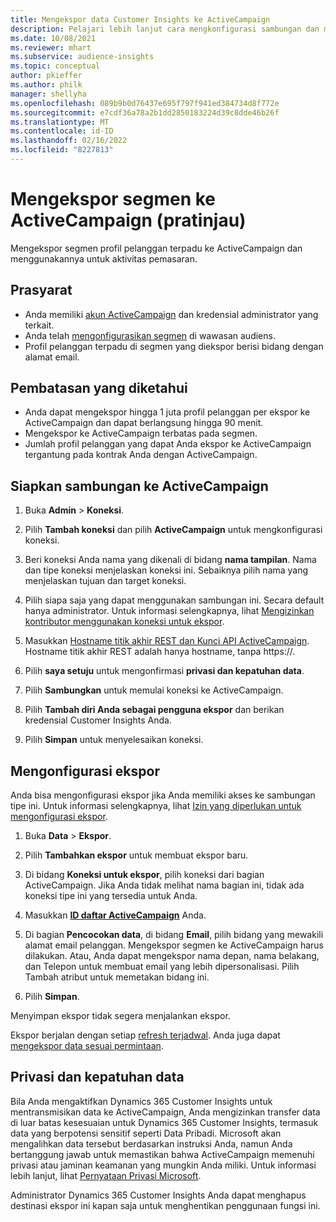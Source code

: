 ```yaml
---
title: Mengekspor data Customer Insights ke ActiveCampaign
description: Pelajari lebih lanjut cara mengkonfigurasi sambungan dan mengekspor ke ActiveCampaign.
ms.date: 10/08/2021
ms.reviewer: mhart
ms.subservice: audience-insights
ms.topic: conceptual
author: pkieffer
ms.author: philk
manager: shellyha
ms.openlocfilehash: 089b9b0d76437e695f797f941ed384734d8f772e
ms.sourcegitcommit: e7cdf36a78a2b1dd2850183224d39c8dde46b26f
ms.translationtype: MT
ms.contentlocale: id-ID
ms.lasthandoff: 02/16/2022
ms.locfileid: "8227813"
---
```

# <a name="export-segments-to-activecampaign-preview"></a>Mengekspor segmen ke ActiveCampaign (pratinjau)

Mengekspor segmen profil pelanggan terpadu ke ActiveCampaign dan menggunakannya untuk aktivitas pemasaran.

## <a name="prerequisites"></a>Prasyarat

-   Anda memiliki [akun ActiveCampaign](https://www.activecampaign.com/) dan kredensial administrator yang terkait.
-   Anda telah [mengonfigurasikan segmen](segments.md) di wawasan audiens.
-   Profil pelanggan terpadu di segmen yang diekspor berisi bidang dengan alamat email.

## <a name="known-limitations"></a>Pembatasan yang diketahui

- Anda dapat mengekspor hingga 1 juta profil pelanggan per ekspor ke ActiveCampaign dan dapat berlangsung hingga 90 menit.
- Mengekspor ke ActiveCampaign terbatas pada segmen.
- Jumlah profil pelanggan yang dapat Anda ekspor ke ActiveCampaign tergantung pada kontrak Anda dengan ActiveCampaign.

## <a name="set-up-connection-to-activecampaign"></a>Siapkan sambungan ke ActiveCampaign

1. Buka **Admin** > **Koneksi**.

1. Pilih **Tambah koneksi** dan pilih **ActiveCampaign** untuk mengkonfigurasi koneksi.

1. Beri koneksi Anda nama yang dikenali di bidang **nama tampilan**. Nama dan tipe koneksi menjelaskan koneksi ini. Sebaiknya pilih nama yang menjelaskan tujuan dan target koneksi.

1. Pilih siapa saja yang dapat menggunakan sambungan ini. Secara default hanya administrator. Untuk informasi selengkapnya, lihat [Mengizinkan kontributor menggunakan koneksi untuk ekspor](connections.md#allow-contributors-to-use-a-connection-for-exports).

1. Masukkan [Hostname titik akhir REST dan Kunci API ActiveCampaign](https://help.activecampaign.com/hc/articles/207317590-Getting-started-with-the-API#how-to-obtain-your-activecampaign-api-url-and-key). Hostname titik akhir REST adalah hanya hostname, tanpa https://. 

1. Pilih **saya setuju** untuk mengonfirmasi **privasi dan kepatuhan data**.

1. Pilih **Sambungkan** untuk memulai koneksi ke ActiveCampaign.

1. Pilih **Tambah diri Anda sebagai pengguna ekspor** dan berikan kredensial Customer Insights Anda.

1. Pilih **Simpan** untuk menyelesaikan koneksi.

## <a name="configure-an-export"></a>Mengonfigurasi ekspor

Anda bisa mengonfigurasi ekspor jika Anda memiliki akses ke sambungan tipe ini. Untuk informasi selengkapnya, lihat [Izin yang diperlukan untuk mengonfigurasi ekspor](export-destinations.md#set-up-a-new-export).

1. Buka **Data** > **Ekspor**.

1. Pilih **Tambahkan ekspor** untuk membuat ekspor baru.

1. Di bidang **Koneksi untuk ekspor**, pilih koneksi dari bagian ActiveCampaign. Jika Anda tidak melihat nama bagian ini, tidak ada koneksi tipe ini yang tersedia untuk Anda.

1. Masukkan [**ID daftar ActiveCampaign**](https://help.activecampaign.com/hc/articles/360000030559-How-to-create-a-list-in-ActiveCampaign) Anda.    

1. Di bagian **Pencocokan data**, di bidang **Email**, pilih bidang yang mewakili alamat email pelanggan. Mengekspor segmen ke ActiveCampaign harus dilakukan. Atau, Anda dapat mengekspor nama depan, nama belakang, dan Telepon untuk membuat email yang lebih dipersonalisasi. Pilih Tambah atribut untuk memetakan bidang ini.

1. Pilih **Simpan**.

Menyimpan ekspor tidak segera menjalankan ekspor.

Ekspor berjalan dengan setiap [refresh terjadwal](system.md#schedule-tab). Anda juga dapat [mengekspor data sesuai permintaan](export-destinations.md#run-exports-on-demand). 


## <a name="data-privacy-and-compliance"></a>Privasi dan kepatuhan data

Bila Anda mengaktifkan Dynamics 365 Customer Insights untuk mentransmisikan data ke ActiveCampaign, Anda mengizinkan transfer data di luar batas kesesuaian untuk Dynamics 365 Customer Insights, termasuk data yang berpotensi sensitif seperti Data Pribadi. Microsoft akan mengalihkan data tersebut berdasarkan instruksi Anda, namun Anda bertanggung jawab untuk memastikan bahwa ActiveCampaign memenuhi privasi atau jaminan keamanan yang mungkin Anda miliki. Untuk informasi lebih lanjut, lihat [Pernyataan Privasi Microsoft](https://go.microsoft.com/fwlink/?linkid=396732).

Administrator Dynamics 365 Customer Insights Anda dapat menghapus destinasi ekspor ini kapan saja untuk menghentikan penggunaan fungsi ini.
